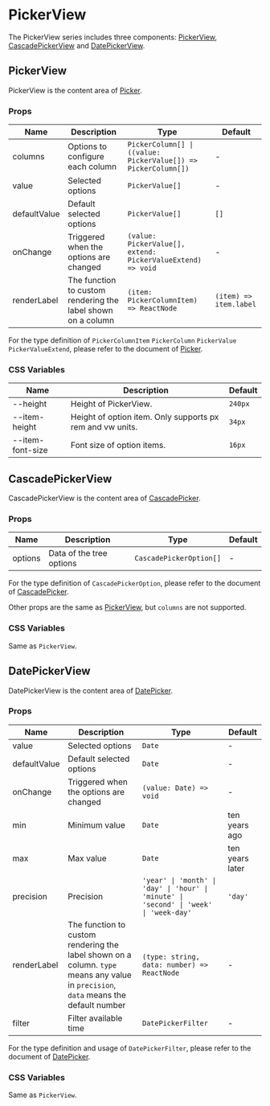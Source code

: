 # PickerView

The PickerView series includes three components: [PickerView](#pickerview), [CascadePickerView](#cascadepickerview) and [DatePickerView](#datepickerview).

## PickerView

PickerView is the content area of [Picker](./picker/#picker).

<code src="./demos/demo1.tsx"></code>

### Props

| Name         | Description                                                  | Type                                                           | Default                |
| ------------ | ------------------------------------------------------------ | -------------------------------------------------------------- | ---------------------- |
| columns      | Options to configure each column                             | `PickerColumn[] \| ((value: PickerValue[]) => PickerColumn[])` | -                      |
| value        | Selected options                                             | `PickerValue[]`                                                | -                      |
| defaultValue | Default selected options                                     | `PickerValue[]`                                                | `[]`                   |
| onChange     | Triggered when the options are changed                       | `(value: PickerValue[], extend: PickerValueExtend) => void`    | -                      |
| renderLabel  | The function to custom rendering the label shown on a column | `(item: PickerColumnItem) => ReactNode`                        | `(item) => item.label` |

For the type definition of `PickerColumnItem` `PickerColumn` `PickerValue` `PickerValueExtend`, please refer to the document of [Picker](./picker).

### CSS Variables

| Name             | Description                                               | Default |
| ---------------- | --------------------------------------------------------- | ------- |
| --height         | Height of PickerView.                                     | `240px` |
| --item-height    | Height of option item. Only supports px rem and vw units. | `34px`  |
| --item-font-size | Font size of option items.                                | `16px`  |

## CascadePickerView

CascadePickerView is the content area of [CascadePicker](./picker/#cascadepicker).

<code src="../cascade-picker-view/demos/demo1.tsx"></code>

### Props

| Name    | Description              | Type                    | Default |
| ------- | ------------------------ | ----------------------- | ------- |
| options | Data of the tree options | `CascadePickerOption[]` | -       |

For the type definition of `CascadePickerOption`, please refer to the document of [CascadePicker](./picker/#cascadepicker).

Other props are the same as [PickerView](#pickerview), but `columns` are not supported.

### CSS Variables

Same as `PickerView`.

## DatePickerView

DatePickerView is the content area of [DatePicker](./picker/#datepicker).

<code src="../date-picker-view/demos/demo1.tsx"></code>

<code src="../date-picker-view/demos/demo3.tsx"></code>

<code src="../date-picker-view/demos/demo2.tsx" debug></code>

### Props

| Name         | Description                                                                                                                          | Type                                                                                   | Default         |
| ------------ | ------------------------------------------------------------------------------------------------------------------------------------ | -------------------------------------------------------------------------------------- | --------------- |
| value        | Selected options                                                                                                                     | `Date`                                                                                 | -               |
| defaultValue | Default selected options                                                                                                             | `Date`                                                                                 | -               |
| onChange     | Triggered when the options are changed                                                                                               | `(value: Date) => void`                                                                | -               |
| min          | Minimum value                                                                                                                        | `Date`                                                                                 | ten years ago   |
| max          | Max value                                                                                                                            | `Date`                                                                                 | ten years later |
| precision    | Precision                                                                                                                            | `'year' \| 'month' \| 'day' \| 'hour' \| 'minute' \| 'second' \| 'week' \| 'week-day'` | `'day'`         |
| renderLabel  | The function to custom rendering the label shown on a column. `type` means any value in `precision`, `data` means the default number | `(type: string, data: number) => ReactNode`                                            | -               |
| filter       | Filter available time                                                                                                                | `DatePickerFilter`                                                                     | -               |

For the type definition and usage of `DatePickerFilter`, please refer to the document of [DatePicker](./picker#datepicker).

### CSS Variables

Same as `PickerView`.
